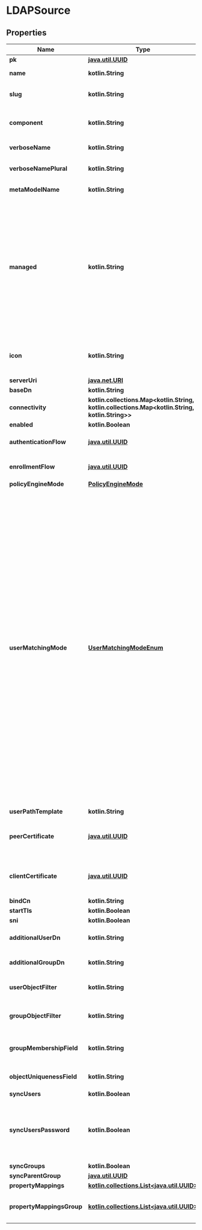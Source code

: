 
# LDAPSource

## Properties
Name | Type | Description | Notes
------------ | ------------- | ------------- | -------------
**pk** | [**java.util.UUID**](java.util.UUID.md) |  |  [readonly]
**name** | **kotlin.String** | Source&#39;s display Name. | 
**slug** | **kotlin.String** | Internal source name, used in URLs. | 
**component** | **kotlin.String** | Get object component so that we know how to edit the object |  [readonly]
**verboseName** | **kotlin.String** | Return object&#39;s verbose_name |  [readonly]
**verboseNamePlural** | **kotlin.String** | Return object&#39;s plural verbose_name |  [readonly]
**metaModelName** | **kotlin.String** | Return internal model name |  [readonly]
**managed** | **kotlin.String** | Objects that are managed by authentik. These objects are created and updated automatically. This flag only indicates that an object can be overwritten by migrations. You can still modify the objects via the API, but expect changes to be overwritten in a later update. |  [readonly]
**icon** | **kotlin.String** | Get the URL to the Icon. If the name is /static or starts with http it is returned as-is |  [readonly]
**serverUri** | [**java.net.URI**](java.net.URI.md) |  | 
**baseDn** | **kotlin.String** |  | 
**connectivity** | **kotlin.collections.Map&lt;kotlin.String, kotlin.collections.Map&lt;kotlin.String, kotlin.String&gt;&gt;** | Get cached source connectivity |  [readonly]
**enabled** | **kotlin.Boolean** |  |  [optional]
**authenticationFlow** | [**java.util.UUID**](java.util.UUID.md) | Flow to use when authenticating existing users. |  [optional]
**enrollmentFlow** | [**java.util.UUID**](java.util.UUID.md) | Flow to use when enrolling new users. |  [optional]
**policyEngineMode** | [**PolicyEngineMode**](PolicyEngineMode.md) |  |  [optional]
**userMatchingMode** | [**UserMatchingModeEnum**](UserMatchingModeEnum.md) | How the source determines if an existing user should be authenticated or a new user enrolled.  * &#x60;identifier&#x60; - Use the source-specific identifier * &#x60;email_link&#x60; - Link to a user with identical email address. Can have security implications when a source doesn&#39;t validate email addresses. * &#x60;email_deny&#x60; - Use the user&#39;s email address, but deny enrollment when the email address already exists. * &#x60;username_link&#x60; - Link to a user with identical username. Can have security implications when a username is used with another source. * &#x60;username_deny&#x60; - Use the user&#39;s username, but deny enrollment when the username already exists. |  [optional]
**userPathTemplate** | **kotlin.String** |  |  [optional]
**peerCertificate** | [**java.util.UUID**](java.util.UUID.md) | Optionally verify the LDAP Server&#39;s Certificate against the CA Chain in this keypair. |  [optional]
**clientCertificate** | [**java.util.UUID**](java.util.UUID.md) | Client certificate to authenticate against the LDAP Server&#39;s Certificate. |  [optional]
**bindCn** | **kotlin.String** |  |  [optional]
**startTls** | **kotlin.Boolean** |  |  [optional]
**sni** | **kotlin.Boolean** |  |  [optional]
**additionalUserDn** | **kotlin.String** | Prepended to Base DN for User-queries. |  [optional]
**additionalGroupDn** | **kotlin.String** | Prepended to Base DN for Group-queries. |  [optional]
**userObjectFilter** | **kotlin.String** | Consider Objects matching this filter to be Users. |  [optional]
**groupObjectFilter** | **kotlin.String** | Consider Objects matching this filter to be Groups. |  [optional]
**groupMembershipField** | **kotlin.String** | Field which contains members of a group. |  [optional]
**objectUniquenessField** | **kotlin.String** | Field which contains a unique Identifier. |  [optional]
**syncUsers** | **kotlin.Boolean** |  |  [optional]
**syncUsersPassword** | **kotlin.Boolean** | When a user changes their password, sync it back to LDAP. This can only be enabled on a single LDAP source. |  [optional]
**syncGroups** | **kotlin.Boolean** |  |  [optional]
**syncParentGroup** | [**java.util.UUID**](java.util.UUID.md) |  |  [optional]
**propertyMappings** | [**kotlin.collections.List&lt;java.util.UUID&gt;**](java.util.UUID.md) |  |  [optional]
**propertyMappingsGroup** | [**kotlin.collections.List&lt;java.util.UUID&gt;**](java.util.UUID.md) | Property mappings used for group creation/updating. |  [optional]



